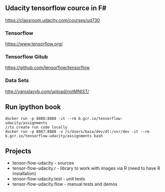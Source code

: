 ﻿
## Udacity tensorflow cource in F#

https://classroom.udacity.com/courses/ud730

### Tensorflow
https://www.tensorflow.org/

### Tensorflow Gitub
https://github.com/tensorflow/tensorflow


### Data Sets
http://yaroslavvb.com/upload/notMNIST/

## Run ipython book

```
docker run -p 8888:8888 -it --rm b.gcr.io/tensorflow-udacity/assignments
//to create run code locally
docker run -p 8887:8888 -v /c/Users/baio/dev/dl:/usr/dev -it --rm b.gcr.io/tensorflow-udacity/assignments bash
```

## Projects

+ tensor-flow-udacity - sources
+ tensor-flow-udacity.r - library to work with images via R (need to have R installation)
+ tensor-flow-udacity.test - unit tests
+ tensor-flow-udacity.flow - manual tests and demos